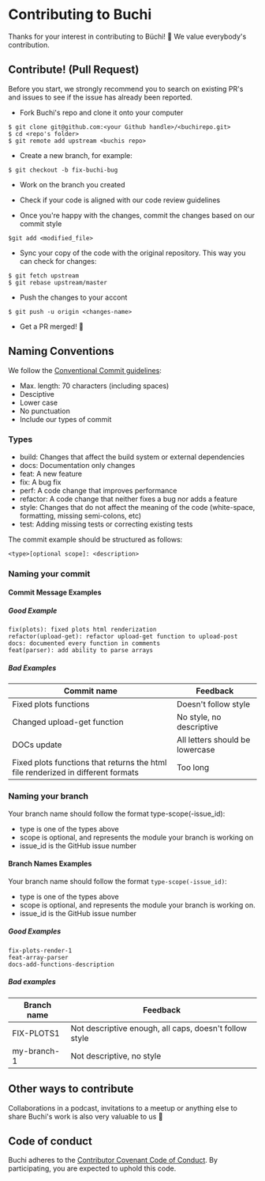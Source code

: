 # Contributing to Buchi

Thanks for your interest in contributing to Büchi! :tada: We value everybody's contribution.

## Contribute! (Pull Request) 

Before you start, we strongly recommend you to search on existing PR's and issues to see if the issue has already been reported.

* Fork Buchi's repo and clone it onto your computer

```
$ git clone git@github.com:<your Github handle>/<buchirepo.git>
$ cd <repo's folder>
$ git remote add upstream <buchis repo>
```

* Create a new branch, for example:

```
$ git checkout -b fix-buchi-bug
```

* Work on the branch you created

* Check if your code is aligned with our code review guidelines

* Once you're happy with the changes, commit the changes based on our commit style

```
$git add <modified_file>
```

* Sync your copy of the code with the original repository. This way you can check for changes:

```
$ git fetch upstream
$ git rebase upstream/master
```

* Push the changes to your accont

```
$ git push -u origin <changes-name>
```

* Get a PR merged! :1st_place_medal:


## Naming Conventions

We follow the [Conventional Commit guidelines](https://www.conventionalcommits.org/en/v1.0.0/#summary):

* Max. length: 70 characters (including spaces)
* Desciptive
* Lower case
* No punctuation
* Include our types of commit

### Types

* build: Changes that affect the build system or external dependencies
* docs: Documentation only changes
* feat: A new feature
* fix: A bug fix
* perf: A code change that improves performance
* refactor: A code change that neither fixes a bug nor adds a feature
* style: Changes that do not affect the meaning of the code (white-space, formatting, missing semi-colons, etc)
* test: Adding missing tests or correcting existing tests

The commit example should be structured as follows:

```
<type>[optional scope]: <description>
```

### Naming your commit

#### Commit Message Examples

##### Good Example

```
fix(plots): fixed plots html renderization
refactor(upload-get): refactor upload-get function to upload-post
docs: documented every function in comments
feat(parser): add ability to parse arrays 
```

##### Bad Examples

Commit name | Feedback
------------ | -------------
Fixed plots functions | Doesn't follow style
Changed upload-get function |  No style, no descriptive
DOCs update | All letters should be lowercase 
Fixed plots functions that returns the html file renderized in different formats | Too long


### Naming your branch

Your branch name should follow the format type-scope(-issue_id):

* type is one of the types above
* scope is optional, and represents the module your branch is working on
* issue_id is the GitHub issue number

#### Branch Names Examples

Your branch name should follow the format `type-scope(-issue_id)`:

* type is one of the types above
* scope is optional, and represents the module your branch is working on.
* issue_id is the GitHub issue number

##### Good Examples

```
fix-plots-render-1
feat-array-parser
docs-add-functions-description
```

##### Bad examples

Branch name | Feedback
------------ | -------------
FIX-PLOTS1 | Not descriptive enough, all caps, doesn't follow style
my-branch-1 | Not descriptive, no style


## Other ways to contribute

Collaborations in a podcast, invitations to a meetup or anything else to share Buchi's work is also very valuable to us 	:handshake:


## Code of conduct

Buchi adheres to the [Contributor Covenant Code of Conduct](https://www.contributor-covenant.org/version/1/4/code-of-conduct/). By participating, you are expected to uphold this code.
